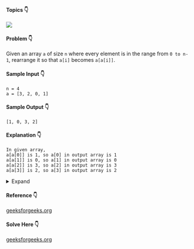 #### Topics :point_down:
![](https://img.shields.io/badge/-array-wheat)

#### Problem :point_down:
Given an array `a` of size `n` where every element is in the range from `0 to n-1`, rearrange it so that `a[i]` becomes `a[a[i]]`.
#### Sample Input :point_down:
```
n = 4
a = [3, 2, 0, 1]
```
#### Sample Output :point_down:
```
[1, 0, 3, 2]
```
#### Explanation :point_down:
```
In given array, 
a[a[0]] is 1, so a[0] in output array is 1
a[a[1]] is 0, so a[1] in output array is 0
a[a[2]] is 3, so a[2] in output array is 3
a[a[3]] is 2, so a[3] in output array is 2
```
<details>
<summary>Expand</summary>

#### Python :point_down:
```py
def solve(a, n):
    b = [0] * n
    for i in range(n):
        b[i] = a[a[i]]

    return b
```
#### Time Complexity :point_down:
```
O(n)
```
#### Space Complexity :point_down:
```
O(n)
```
#### Python :point_down:
```py
def solve(a, n):
    for i in range(n):
        a[i] += (a[a[i]] % n) * n

    for i in range(n):
        a[i] //= n

    return a
```
#### Time Complexity :point_down:
```
O(n)
```
#### Space Complexity :point_down:
```
O(1)
```
</details>

#### Reference :point_down:
[geeksforgeeks.org](https://www.geeksforgeeks.org/rearrange-given-array-place/)
#### Solve Here :point_down:
[geeksforgeeks.org](https://practice.geeksforgeeks.org/problems/rearrange-an-array-with-o1-extra-space3142/1)

